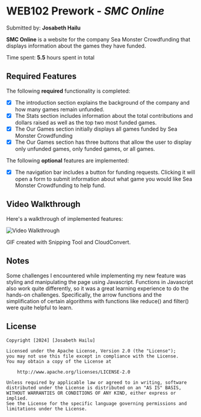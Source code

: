 # WEB102 Prework - *SMC Online*

Submitted by: **Josabeth Hailu**

**SMC Online** is a website for the company Sea Monster Crowdfunding that displays information about the games they have funded.

Time spent: **5.5** hours spent in total

## Required Features

The following **required** functionality is completed:

* [x] The introduction section explains the background of the company and how many games remain unfunded.
* [x] The Stats section includes information about the total contributions and dollars raised as well as the top two most funded games.
* [x] The Our Games section initially displays all games funded by Sea Monster Crowdfunding
* [x] The Our Games section has three buttons that allow the user to display only unfunded games, only funded games, or all games.

The following **optional** features are implemented:

* [x] The navigation bar includes a button for funding requests. Clicking it will open a form to submit information about what game you would like Sea Monster Crowdfunding to help fund.

## Video Walkthrough

Here's a walkthrough of implemented features:

<img src='./assets/Walkthrough.gif' title='Video Walkthrough' width='' alt='Video Walkthrough' />

<!-- Replace this with whatever GIF tool you used! -->
GIF created with Snipping Tool and CloudConvert.

## Notes

Some challenges I encountered while implementing my new feature was styling and manipulating the page using Javascript. Functions in Javascript also work quite differently, so it was a great learning experience to do the hands-on challenges. Specifically, the arrow functions and the simplification of certain algorithms with functions like reduce() and filter() were quite helpful to learn.

## License

    Copyright [2024] [Josabeth Hailu]

    Licensed under the Apache License, Version 2.0 (the "License");
    you may not use this file except in compliance with the License.
    You may obtain a copy of the License at

        http://www.apache.org/licenses/LICENSE-2.0

    Unless required by applicable law or agreed to in writing, software
    distributed under the License is distributed on an "AS IS" BASIS,
    WITHOUT WARRANTIES OR CONDITIONS OF ANY KIND, either express or implied.
    See the License for the specific language governing permissions and
    limitations under the License.
